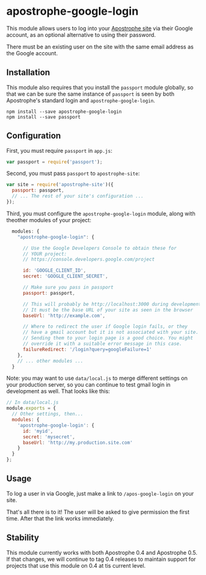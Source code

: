 # apostrophe-google-login

This module allows users to log into your [Apostrophe site](http://apostrophenow.org) via their Google account, as an optional alternative to using their password.

There must be an existing user on the site with the same email address as the Google account.

## Installation

This module also requires that you install the `passport` module globally, so that we can be sure the same instance of `passport` is seen by both Apostrophe's standard login and `apostrophe-google-login`.

```
npm install --save apostrophe-google-login
npm install --save passport
```

## Configuration

First, you must require `passport` in `app.js`:

```javascript
var passport = require('passport');
```

Second, you must pass `passport` to `apostrophe-site`:

```javascript
var site = require('apostrophe-site')({
  passport: passport,
  // ... The rest of your site's configuration ...
});
```

Third, you must configure the `apostrophe-google-login` module, along with theother modules of your project:

```javascript
  modules: {
    "apostrophe-google-login": {

      // Use the Google Developers Console to obtain these for
      // YOUR project:
      // https://console.developers.google.com/project

      id: 'GOOGLE_CLIENT_ID',
      secret: 'GOOGLE_CLIENT_SECRET',

      // Make sure you pass in passport
      passport: passport,

      // This will probably be http://localhost:3000 during development.
      // It must be the base URL of your site as seen in the browser
      baseUrl: 'http://example.com',

      // Where to redirect the user if Google login fails, or they
      // have a gmail account but it is not associated with your site.
      // Sending them to your login page is a good choice. You might
      // override it with a suitable error message in this case.
      failureRedirect: '/login?query=googleFailure=1'
    },
    // ... other modules ...
  }
```

Note: you may want to use `data/local.js` to merge different settings on your production server, so you can continue to test gmail login in development as well. That looks like this:

```javascript
// In data/local.js
module.exports = {
  // Other settings, then...
  modules: {
    'apostrophe-google-login': {
      id: 'myid',
      secret: 'mysecret',
      baseUrl: 'http://my.production.site.com'
    }
  }
};
```

## Usage

To log a user in via Google, just make a link to `/apos-google-login` on your site.

That's all there is to it! The user will be asked to give permission the first time. After that the link works immediately.

## Stability

This module currently works with both Apostrophe 0.4 and Apostrophe 0.5. If that changes, we will continue to tag 0.4 releases to maintain support for projects that use this module on 0.4 at tis current level.

